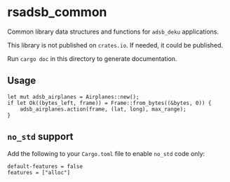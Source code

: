 # rsadsb_common

Common library data structures and functions for `adsb_deku` applications.

This library is not published on `crates.io`. If needed, it could be published.

Run `cargo doc` in this directory to generate documentation.

## Usage
```rust, ignore
let mut adsb_airplanes = Airplanes::new();
if let Ok((bytes_left, frame)) = Frame::from_bytes((&bytes, 0)) {
    adsb_airplanes.action(frame, (lat, long), max_range);
}
```

## `no_std` support
Add the following to your `Cargo.toml` file to enable `no_std` code only:
```text
default-features = false
features = ["alloc"]
```

